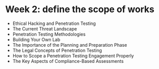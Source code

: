 # Week 2: define the scope of works

- Ethical Hacking and Penetration Testing
- The Current Threat Landscape
- Penetration Testing Methodologies
- Building Your Own Lab
- The Importance of the Planning and Preparation Phase
- The Legal Concepts of Penetration Testing
- How to Scope a Penetration Testing Engagement Properly
- The Key Aspects of Compliance-Based Assessments

